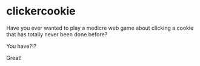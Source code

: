 # clickercookie
Have you ever wanted to play a medicre web game about clicking a cookie that has totally never been done before?

You have?!?

Great!
